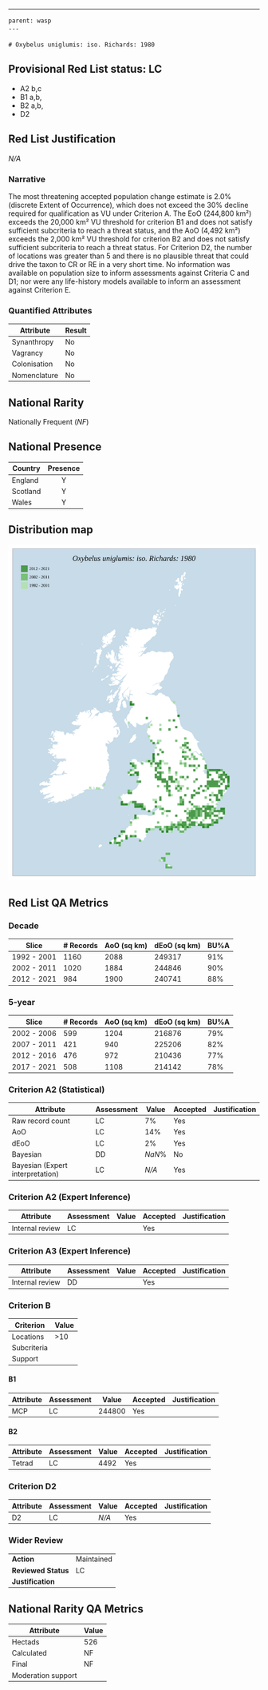 ---
    parent: wasp
    ---

    # Oxybelus uniglumis: iso. Richards: 1980

## Provisional Red List status: LC
- A2 b,c
- B1 a,b, 
- B2 a,b, 
- D2

## Red List Justification
*N/A*
### Narrative


The most threatening accepted population change estimate is 2.0% (discrete Extent of Occurrence), which does not exceed the 30% decline required for qualification as VU under Criterion A. The EoO (244,800 km²) exceeds the 20,000 km² VU threshold for criterion B1 and does not satisfy sufficient subcriteria to reach a threat status, and the AoO (4,492 km²) exceeds the 2,000 km² VU threshold for criterion B2 and does not satisfy sufficient subcriteria to reach a threat status. For Criterion D2, the number of locations was greater than 5 and there is no plausible threat that could drive the taxon to CR or RE in a very short time. No information was available on population size to inform assessments against Criteria C and D1; nor were any life-history models available to inform an assessment against Criterion E.
### Quantified Attributes
|Attribute|Result|
|---|---|
|Synanthropy|No|
|Vagrancy|No|
|Colonisation|No|
|Nomenclature|No|


## National Rarity
Nationally Frequent (*NF*)

## National Presence
|Country|Presence
|---|:-:|
|England|Y|
|Scotland|Y|
|Wales|Y|


## Distribution map
![](../map/647.svg)

## Red List QA Metrics
### Decade
| Slice | # Records | AoO (sq km) | dEoO (sq km) |BU%A |
|---|---|---|---|---|
|1992 - 2001|1160|2088|249317|91%|
|2002 - 2011|1020|1884|244846|90%|
|2012 - 2021|984|1900|240741|88%|
### 5-year
| Slice | # Records | AoO (sq km) | dEoO (sq km) |BU%A |
|---|---|---|---|---|
|2002 - 2006|599|1204|216876|79%|
|2007 - 2011|421|940|225206|82%|
|2012 - 2016|476|972|210436|77%|
|2017 - 2021|508|1108|214142|78%|
### Criterion A2 (Statistical)
|Attribute|Assessment|Value|Accepted|Justification
|---|---|---|---|---|
|Raw record count|LC|7%|Yes||
|AoO|LC|14%|Yes||
|dEoO|LC|2%|Yes||
|Bayesian|DD|*NaN*%|No||
|Bayesian (Expert interpretation)|LC|*N/A*|Yes||
### Criterion A2 (Expert Inference)
|Attribute|Assessment|Value|Accepted|Justification
|---|---|---|---|---|
|Internal review|LC||Yes||
### Criterion A3 (Expert Inference)
|Attribute|Assessment|Value|Accepted|Justification
|---|---|---|---|---|
|Internal review|DD||Yes||
### Criterion B
|Criterion| Value|
|---|---|
|Locations|>10|
|Subcriteria||
|Support||
#### B1
|Attribute|Assessment|Value|Accepted|Justification
|---|---|---|---|---|
|MCP|LC|244800|Yes||
#### B2
|Attribute|Assessment|Value|Accepted|Justification
|---|---|---|---|---|
|Tetrad|LC|4492|Yes||
### Criterion D2
|Attribute|Assessment|Value|Accepted|Justification
|---|---|---|---|---|
|D2|LC|*N/A*|Yes||
### Wider Review
|  |  |
|---|---|
|**Action**|Maintained|
|**Reviewed Status**|LC|
|**Justification**||


## National Rarity QA Metrics
|Attribute|Value|
|---|---|
|Hectads|526|
|Calculated|NF|
|Final|NF|
|Moderation support||


